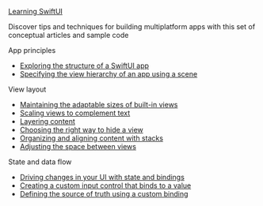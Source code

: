 [Learning SwiftUI](https://developer.apple.com/tutorials/swiftui-concepts)

Discover tips and techniques for building multiplatform apps with this set of conceptual articles and sample code

App principles
* [Exploring the structure of a SwiftUI app](https://developer.apple.com/tutorials/swiftui-concepts/exploring-the-structure-of-a-swiftui-app)
* [Specifying the view hierarchy of an app using a scene](https://developer.apple.com/tutorials/swiftui-concepts/specifying-the-view-hierarchy-of-an-app-using-a-scene)

View layout
* [Maintaining the adaptable sizes of built-in views](https://developer.apple.com/tutorials/swiftui-concepts/maintaining-the-adaptable-sizes-of-built-in-views)
* [Scaling views to complement text](https://developer.apple.com/tutorials/swiftui-concepts/scaling-views-to-complement-text)
* [Layering content](https://developer.apple.com/tutorials/swiftui-concepts/layering-content)
* [Choosing the right way to hide a view](https://developer.apple.com/tutorials/swiftui-concepts/choosing-the-right-way-to-hide-a-view)
* [Organizing and aligning content with stacks](https://developer.apple.com/tutorials/swiftui-concepts/organizing-and-aligning-content-with-stacks)
* [Adjusting the space between views](https://developer.apple.com/tutorials/swiftui-concepts/adjusting-the-space-between-views)

State and data flow
* [Driving changes in your UI with state and bindings](https://developer.apple.com/tutorials/swiftui-concepts/driving-changes-in-your-ui-with-state-and-bindings)
* [Creating a custom input control that binds to a value](https://developer.apple.com/tutorials/swiftui-concepts/creating-a-custom-input-control-that-binds-to-a-value)
* [Defining the source of truth using a custom binding](https://developer.apple.com/tutorials/swiftui-concepts/defining-the-source-of-truth-using-a-custom-binding)
